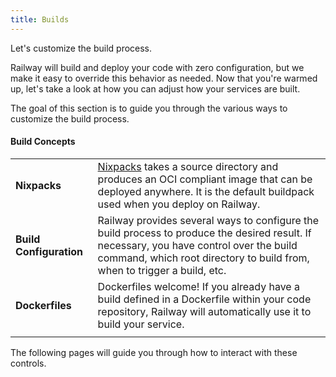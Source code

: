 ```yaml
---
title: Builds
---
```


Let's customize the build process.

Railway will build and deploy your code with zero configuration, but we make it easy to override this behavior as needed.  Now that you're warmed up, let's take a look at how you can adjust how your services are built. 

The goal of this section is to guide you through the various ways to customize the build process.

#### Build Concepts

|||
|-|-|
| **Nixpacks** | <a href="https://nixpacks.com/docs" target="_blank">Nixpacks</a> takes a source directory and produces an OCI compliant image that can be deployed anywhere.  It is the default buildpack used when you deploy on Railway.                                                                                    |
| **Build Configuration** | Railway provides several ways to configure the build process to produce the desired result.  If necessary, you have control over the build command, which root directory to build from, when to trigger a build, etc. |
| **Dockerfiles** | Dockerfiles welcome!  If you already have a build defined in a Dockerfile within your code repository, Railway will automatically use it to build your service.                                                                                                            |
|||

The following pages will guide you through how to interact with these controls.